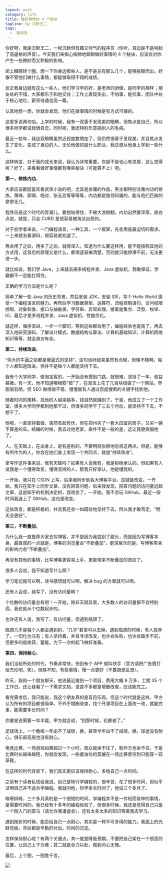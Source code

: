 ```yaml
---
layout: post
category: life
title: 做好事情的 4 个秘诀
tagline: by 沉默王二
tags: 
  -  程序员
---
```


你好呀，我是沉默王二，一枚沉默但有趣又帅气的程序员（你听，耳边是不是响起了高逼格的声音）。今天我们来掏心掏肺地聊聊做好事情的 4 个秘诀，应该会对你产生一些微妙而又积极的影响。

<!--more-->


闭上眼睛转个圈，想一下你身边那些人，是不是总有那么几个，能够脱颖而出，好像不管他们做什么事情，都能够取得不错的成绩。

反正我身边就有这么一些人，他们学习学的好，是老师的骄傲，是同学的榜样；朋友处的不错，大家都乐于和他交往；工作上表现突出，不怕事，能抗事，团队中处于核心地位，薪资待遇也高一筹。

认真地想一想，你就会发现，他们在做事情的时候是有方式可循的。

这里多说两句哈。上学的时候，我有一双善于发现美的眼睛，但焦点是自己，所以很多同学都说我很自恋，同时呢，我还特别乐意挑别人的毛病。

最近一些年，我这双眼睛虽然近视度数增加了，但仍然很善于发现美，并且焦点发生了变化，变成了身边的人，无论他做的是什么职业，我总想从他身上学到一些什么。

这种转变，对于我的成长来说，我认为非常重要。你是不是也心有灵犀，这么觉得呢？好了，来看看做好事情都有哪些秘诀（可能算不上）吧。

**第一，修炼内功**。

大家应该都挺喜欢看武侠小说的吧，尤其是金庸的作品，男主都特别注重内功的修炼。萧峰、郭靖、杨过、张无忌等等等等，内功都是独领风骚的，能与他们匹敌的寥寥无几。

程序员是这个时代的弄潮儿，要想站得住，不被大浪掀翻，内功自然要浑厚。直白点说，就是，只会 CURD 是很容易被淘汰出局的。

对于初学者来说，一门编程语言，一种工具，一个框架，先会用是最迫切的需求。一上来就去看源码，很容易就劝退了。

等会用了之后，用多了之后，就得深入，知道为什么要这样用，能不能按照其他的方式用，这背后的原理又是什么，都得逐渐搞清楚，否则就只能停滞不前，无法更进一步。

就比如说，我们学 Java，上来就去搞多线程并发、Java 虚拟机，我敢保证，学霸都不一定能扛得住。

正确的学习方法是什么呢？

简单了解一些 Java 的历史背景，然后安装 JDK，安装 IDE，写个 Hello World 感受一下编程语言的魅力。再然后学习数据类型、运算符、流程控制语句、访问权限控制、对象和类、接口与抽象类、字符串、异常处理，接着是集合、泛型、枚举、IO，最后才是多线程并发、Java 虚拟机、性能优化。

就这样，循序渐进，一步一个脚印，等到这些都会用了，编程经验也提高了，再去深入地研究源码，了解设计模式、数据结构与算法、计算机基础知识、计算机网络知识等等，就会游刃有余。

**第二，持续改进**。

“伟大的牛逼之前都是傻逼式的坚持”，这句话听起来虽然有点糙，但理不糙啊。每个人都知道改进，但并不是每个人都能坚持下去。

我有个大学同学，做淘宝客的，一开始没有摸到门路，就很难，坚持了一年，收益甚微。有一天，他不知道哪根筋“错”了，在淘宝上花了几百块钱做了一个网站，界面很丑陋，但 SEO 做得很不错，慢慢就有人通过百度搜索的关键字找到他。

随着时间的推移，找他的人越来越多，钱自然就赚到了。于是，他成立了一个工作室，很多大学同学都到他那干过，但很多同学干了三五个月后，就坚持不下去，不想干了。

他呢，一直坚持着做，虽然有起有伏，但在郑州买了一套大四室的房子，又买一辆不算差的车。结婚的时候，我去过他老家，条件不是一般的差，这让我更佩服他了。

人，在天赋上，在出身上，是有差别的，不要明目张胆地忽视这两点。但是，能够有所作为的人，你会在他们身上发现一个共同点，就是“持续改进”。

拿写作这件事来说，我有天赋吗？如果有人说我有，我是拒绝承认的。但如果有人说我是一个懂得改变，懂得坚持的人，那我只好承认，他是懂我的。

一开始，我只在 CSDN 上写，后来我同步到各大博客平台，这就是改变。一开始，我只在知乎上同步文章，没有回答问题，后来我发现，回答问题的访问量远超文章，这是知乎的机制决定的，我改变了。一开始，我不会玩 GitHub，最近一段时间我迷上了 GitHub，这也是改变。

这些改变，都是积极的，并且我还会一如既往地坚持下去，所以我才敢笃定，“明天会更好”。

**第三，不断叠加**。

为什么我一直推荐大家去写博客，并不是因为我尝到了甜头，而是因为写博客本身，最直观的一点就是，博客的浏览量会“不断叠加”，更深层次的是，写博客带来的影响力会“不断叠加”。

再没有其他的事情，比写博客更容易上手，更能带来不断叠加的效应了。

很多人会说，我不知道写什么啊？

学习笔记就可以啊，读书感悟就可以啊，解决 bug 的方案就可以啊。

还有人会说，我写了，没有访问量啊？

个位数的访问量总有吧！一开始，除非天赋异禀，大多数人的访问量都不会特别高，我也是从个位数起步的。

也许还有人说，我写了，有访问量，但遇到瓶颈了。

瓶颈几乎是每个人都会遇到的，“几乎”甚至可以去掉。遇到瓶颈的时候，有人放弃了，一切化为乌有；有人坚持着，并且寻求改变，也许会失败，也许会踏步不前，但更多的是收获，蓄能，为下一次的起飞做好准备。

**第四，保持耐心**。

我们当前所处的时代，节奏非常快，快到有个 APP 就叫快手（官方请把广告费打给杰伦吧，笑）。但殊不知，有些事情，慢一点更好（不要胡思乱想）。

昨天，我和一个朋友聊天，他说最近接到一个项目，费用大概 9 万多，工期 35 个工作日。还让我看了一下需求文档，说差不多都是增删改查，应该能完工。

看完需求后，我只能说，我这个朋友真的是盲目乐观。但这个时代就是这样，甲方认为所有的项目都很简单，不外乎增删改查，找个开源项目在上面改一改，就能完事，能需要多长时间？

你要是说需要一年半载，甲方就会说，“到那时候，花都谢了。”

足球场上，一个教练一年出不了成绩，换，甚至半年出不了成绩，换。球迷没有耐心，俱乐部高层也没有耐心。

电竞比赛，一场游戏如果超过一个小时，观众就坐不住了，制作方也坐不住，于是比赛时长越来越短，你就会发现，一些酱油位的英雄在一场比赛里穷到只能穿一双草鞋。

在这样的时代背景下，我们其实更应该保持耐心，多给自己一点时间。

之前有个读者私信给我说，自己是转行学编程的，很辛苦，花了很多时间，但似乎证明自己并不适合学编程。我就问他，你学多长时间了，他说三个多月了。

唉呀妈呀，三个多月真的是一个很短的时间，学编程并不是一件轻而易举的事情，是需要时间的。我已经有十多年的编程经验了，但很多时候，我还是觉得自己只是一个刚入门的菜鸟（请允许我谦虚会），还有太多太多的知识等着我去学习。

遇到挫折的时候，能否给自己一点耐心，其实是一种不可多得的能力。表面上的光鲜亮丽，背后都是辛勤的付出，时间的沉淀。

怎样保持耐心呢？有两个关键点，其一就是降低预期，不要把自己架在一个很高的位置，让自己上下为难；其二就是全力以赴，做到问心无愧。

最后，上个图，一图胜千言。









![](http://www.itwanger.com/assets/images/2021/05/xuehao-01.png)

